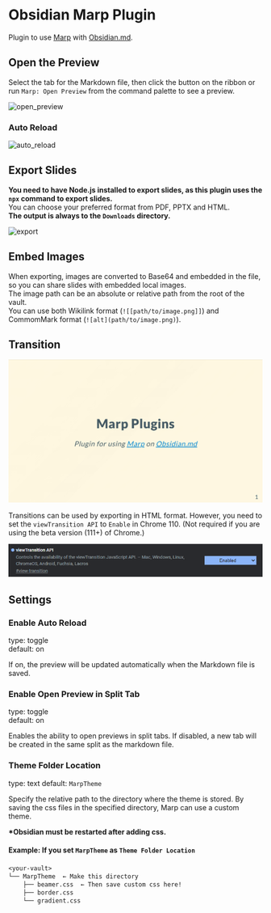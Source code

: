 # Obsidian Marp Plugin

Plugin to use [Marp](https://marp.app/) with [Obsidian.md](https://obsidian.md/).

## Open the Preview

Select the tab for the Markdown file, then click the button on the ribbon or run `Marp: Open Preview` from the command palette to see a preview.

![open_preview](docs/open_preview.gif)

### Auto Reload

![auto_reload](docs/auto_reload.gif)

## Export Slides

**You need to have Node.js installed to export slides, as this plugin uses the `npx` command to export slides.**  
You can choose your preferred format from PDF, PPTX and HTML.  
**The output is always to the `Downloads` directory.**

![export](docs/export.gif)

## Embed Images

When exporting, images are converted to Base64 and embedded in the file, so you can share slides with embedded local images.  
The image path can be an absolute or relative path from the root of the vault.  
You can use both Wikilink format (`![[path/to/image.png]]`) and CommomMark format (`![alt](path/to/image.png)`).

## Transition

![transition](docs/transition.gif)

Transitions can be used by exporting in HTML format.
However, you need to set the `viewTransition API` to `Enable` in Chrome 110.
(Not required if you are using the beta version (111+) of Chrome.)

![enable_view_transitions_api](docs/enable_view_transitions_api.png)

## Settings

### Enable Auto Reload

type: toggle  
default: on

If on, the preview will be updated automatically when the Markdown file is saved.

### Enable Open Preview in Split Tab

type: toggle  
default: on

Enables the ability to open previews in split tabs. If disabled, a new tab will be created in the same split as the markdown file.

### Theme Folder Location

type: text
default: `MarpTheme`

Specify the relative path to the directory where the theme is stored. By saving the css files in the specified directory, Marp can use a custom theme.

**\*Obsidian must be restarted after adding css.**

#### Example: If you set `MarpTheme` as `Theme Folder Location`

```text
<your-vault>
└── MarpTheme  ← Make this directory
    ├── beamer.css  ← Then save custom css here!
    ├── border.css
    └── gradient.css
```
